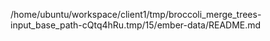 /home/ubuntu/workspace/client1/tmp/broccoli_merge_trees-input_base_path-cQtq4hRu.tmp/15/ember-data/README.md